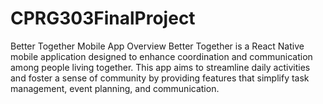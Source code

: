 # CPRG303FinalProject

Better Together Mobile App
Overview
Better Together is a React Native mobile application designed to enhance coordination and communication among people living together. This app aims to streamline daily activities and foster a sense of community by providing features that simplify task management, event planning, and communication.
